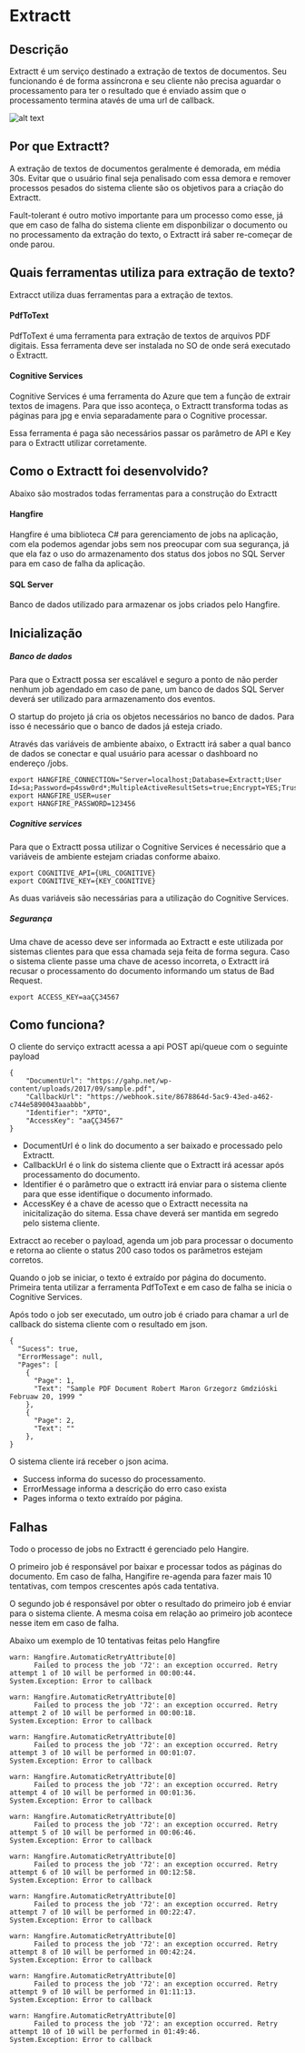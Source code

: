 # Extractt

## Descrição
Extractt é um serviço destinado a extração de textos de documentos. Seu funcionando é de forma assíncrona e seu cliente não precisa aguardar o processamento para ter o resultado que é enviado assim que o processamento termina atavés de uma url de callback.

![alt text](https://github.com/StephanyBatista/extractt/blob/master/Assets/extractt_flow.png?raw=true)

## Por que Extractt?
A extração de textos de documentos geralmente é demorada, em média 30s. Evitar que o usuário final seja penalisado com essa demora e remover processos pesados do sistema cliente são os objetivos para a criação do Extractt.

Fault-tolerant é outro motivo importante para um processo como esse, já que em caso de falha do sistema cliente em disponbilizar o documento ou no processamento da extração do texto, o Extractt irá saber re-começar de onde parou.

## Quais ferramentas utiliza para extração de texto?
Extracct utiliza duas ferramentas para a extração de textos. 

#### PdfToText
PdfToText é uma ferramenta para extração de textos de arquivos PDF digitais. Essa ferramenta deve ser instalada no SO de onde será executado o Extractt.

#### Cognitive Services
Cognitive Services é uma ferramenta do Azure que tem a função de extrair textos de imagens. Para que isso aconteça, o Extractt transforma todas as páginas para jpg e envia separadamente para o Cognitive processar.

Essa ferramenta é paga são necessários passar os parâmetro de API e Key para o Extractt utilizar corretamente.

## Como o Extractt foi desenvolvido?

Abaixo são mostrados todas ferramentas para a construção do Extractt

#### Hangfire
Hangfire é uma biblioteca C# para gerenciamento de jobs na aplicação, com ela podemos agendar jobs sem nos preocupar com sua segurança, já que ela faz o uso do armazenamento dos status dos jobos no SQL Server para em caso de falha da aplicação.

#### SQL Server
Banco de dados utilizado para armazenar os jobs criados pelo Hangfire.

## Inicialização
##### Banco de dados
Para que o Extractt possa ser escalável e seguro a ponto de não perder nenhum job agendado em caso de pane, um banco de dados SQL Server deverá ser utilizado para armazenamento dos eventos. 

O startup do projeto já cria os objetos necessários no banco de dados. Para isso é necessário que o banco de dados já esteja criado. 

Através das variáveis de ambiente abaixo, o Extractt irá saber a qual banco de dados se conectar e qual usuário para acessar o dashboard no endereço /jobs.
```
export HANGFIRE_CONNECTION="Server=localhost;Database=Extractt;User Id=sa;Password=p4ssw0rd*;MultipleActiveResultSets=true;Encrypt=YES;TrustServerCertificate=YES"
export HANGFIRE_USER=user
export HANGFIRE_PASSWORD=123456
```

##### Cognitive services
Para que o Extractt possa utilizar o Cognitive Services é necessário que a variáveis de ambiente estejam criadas conforme abaixo.
```
export COGNITIVE_API={URL_COGNITIVE}
export COGNITIVE_KEY={KEY_COGNITIVE}
```

As duas variáveis são necessárias para a utilização do Cognitive Services.

##### Segurança
Uma chave de acesso deve ser informada ao Extractt e este utilizada por sistemas clientes para que essa chamada seja feita de forma segura. Caso o sistema cliente passe uma chave de acesso incorreta, o Extractt irá recusar o processamento do documento informando um status de Bad Request.
```
export ACCESS_KEY=aaÇÇ34567
```

## Como funciona?
O cliente do serviço extractt acessa a api POST api/queue com o seguinte payload
```
{
	"DocumentUrl": "https://gahp.net/wp-content/uploads/2017/09/sample.pdf",
	"CallbackUrl": "https://webhook.site/8678864d-5ac9-43ed-a462-c744e5890043aaabbb",
	"Identifier": "XPTO",
	"AccessKey": "aaÇÇ34567"
}	
```
- DocumentUrl é o link do documento a ser baixado e processado pelo Extractt.
- CallbackUrl é o link do sistema cliente que o Extractt irá acessar após processamento do documento.
- Identifier é o parâmetro que o extractt irá enviar para o sistema cliente para que esse identifique o documento informado.
- AccessKey é a chave de acesso que o Extractt necessita na inicitalização do sitema. Essa chave deverá ser mantida em segredo pelo sistema cliente.

Extracct ao receber o payload, agenda um job para processar o documento e retorna ao cliente o status 200 caso todos os parâmetros estejam corretos. 

Quando o job se iniciar, o texto é extraído por página do documento. Primeira tenta utilizar a ferramenta PdfToText e em caso de falha se inicia o Cognitive Services.

Após todo o job ser executado, um outro job é criado para chamar a url de callback do sistema cliente com o resultado em json.
```
{
  "Sucess": true,
  "ErrorMessage": null,
  "Pages": [
    {
      "Page": 1,
      "Text": "Sample PDF Document Robert Maron Grzegorz Gmdzióski Februaw 20, 1999 "
    },
    {
      "Page": 2,
      "Text": ""
    },
}
```
O sistema cliente irá receber o json acima.
- Success informa do sucesso do processamento.
- ErrorMessage informa a descrição do erro caso exista
- Pages informa o texto extraído por página.

## Falhas
Todo o processo de jobs no Extractt é gerenciado pelo Hangire.

O primeiro job é responsável por baixar e processar todos as páginas do documento. Em caso de falha, Hangifire re-agenda para fazer mais 10 tentativas, com tempos crescentes após cada tentativa.

O segundo job é responsável por obter o resultado do primeiro job é enviar para o sistema cliente. A mesma coisa em relação ao primeiro job acontece nesse item em caso de falha.

Abaixo um exemplo de 10 tentativas feitas pelo Hangfire

```
warn: Hangfire.AutomaticRetryAttribute[0]
      Failed to process the job '72': an exception occurred. Retry attempt 1 of 10 will be performed in 00:00:44.
System.Exception: Error to callback
  
warn: Hangfire.AutomaticRetryAttribute[0]
      Failed to process the job '72': an exception occurred. Retry attempt 2 of 10 will be performed in 00:00:18.
System.Exception: Error to callback
   
warn: Hangfire.AutomaticRetryAttribute[0]
      Failed to process the job '72': an exception occurred. Retry attempt 3 of 10 will be performed in 00:01:07.
System.Exception: Error to callback
   
warn: Hangfire.AutomaticRetryAttribute[0]
      Failed to process the job '72': an exception occurred. Retry attempt 4 of 10 will be performed in 00:01:36.
System.Exception: Error to callback
   
warn: Hangfire.AutomaticRetryAttribute[0]
      Failed to process the job '72': an exception occurred. Retry attempt 5 of 10 will be performed in 00:06:46.
System.Exception: Error to callback
   
warn: Hangfire.AutomaticRetryAttribute[0]
      Failed to process the job '72': an exception occurred. Retry attempt 6 of 10 will be performed in 00:12:58.
System.Exception: Error to callback

warn: Hangfire.AutomaticRetryAttribute[0]
      Failed to process the job '72': an exception occurred. Retry attempt 7 of 10 will be performed in 00:22:47.
System.Exception: Error to callback
   
warn: Hangfire.AutomaticRetryAttribute[0]
      Failed to process the job '72': an exception occurred. Retry attempt 8 of 10 will be performed in 00:42:24.
System.Exception: Error to callback
  
warn: Hangfire.AutomaticRetryAttribute[0]
      Failed to process the job '72': an exception occurred. Retry attempt 9 of 10 will be performed in 01:11:13.
System.Exception: Error to callback
   
warn: Hangfire.AutomaticRetryAttribute[0]
      Failed to process the job '72': an exception occurred. Retry attempt 10 of 10 will be performed in 01:49:46.
System.Exception: Error to callback
   
```





